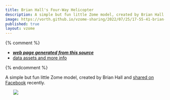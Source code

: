 ```yaml
---
title: Brian Hall's Four-Way Helicopter
description: A simple but fun little Zome model, created by Brian Hall
image: https://vorth.github.io/vzome-sharing/2022/07/25/17-55-41-brian-halls-four-way-helicopter/brian-halls-four-way-helicopter.png
published: true
layout: vzome
---
```


{% comment %}
 - [***web page generated from this source***](<https://vorth.github.io/vzome-sharing/2022/07/25/brian-halls-four-way-helicopter-17-55-41.html>)
 - [data assets and more info](<https://github.com/vorth/vzome-sharing/tree/main/2022/07/25/17-55-41-brian-halls-four-way-helicopter/>)
 
{% endcomment %}

A simple but fun little Zome model, created by Brian Hall and
[shared on Facebook](https://www.facebook.com/thezometool/posts/10158515814341809) recently.

<vzome-viewer style="width: 87%; height: 60vh; margin: 5%"
       src="https://vorth.github.io/vzome-sharing/2022/07/25/17-55-41-brian-halls-four-way-helicopter/brian-halls-four-way-helicopter.vZome" >
  <img src="https://vorth.github.io/vzome-sharing/2022/07/25/17-55-41-brian-halls-four-way-helicopter/brian-halls-four-way-helicopter.png" />
</vzome-viewer>
